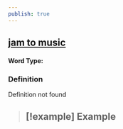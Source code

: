```yaml
---
publish: true
---
```

## [jam to music](https://dictionary.cambridge.org/dictionary/english/jam-to-music)

#### Word Type: 
### Definition
Definition not found

>[!example] Example
> - 
